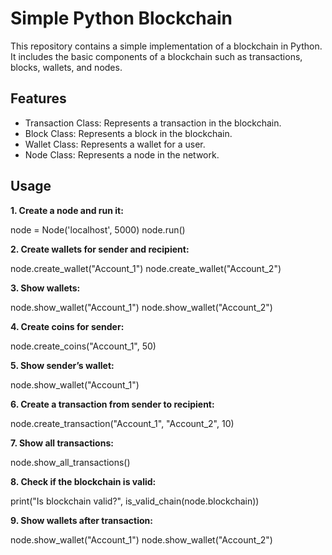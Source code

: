 # Simple Python Blockchain

This repository contains a simple implementation of a blockchain in Python. It includes the basic components of a blockchain such as transactions, blocks, wallets, and nodes.

## Features

- Transaction Class: Represents a transaction in the blockchain.
- Block Class: Represents a block in the blockchain.
- Wallet Class: Represents a wallet for a user.
- Node Class: Represents a node in the network.

## Usage

**1. Create a node and run it:**

node = Node('localhost', 5000)
node.run()

**2. Create wallets for sender and recipient:**

node.create_wallet("Account_1")
node.create_wallet("Account_2")

**3. Show wallets:**

node.show_wallet("Account_1")
node.show_wallet("Account_2")

**4. Create coins for sender:**

node.create_coins("Account_1", 50)

**5. Show sender’s wallet:**

node.show_wallet("Account_1")

**6. Create a transaction from sender to recipient:**

node.create_transaction("Account_1", "Account_2", 10)

**7. Show all transactions:**

node.show_all_transactions()

**8. Check if the blockchain is valid:**

print("Is blockchain valid?", is_valid_chain(node.blockchain))

**9. Show wallets after transaction:**

node.show_wallet("Account_1")
node.show_wallet("Account_2")

